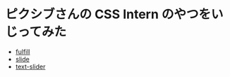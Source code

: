 # ピクシブさんの CSS Intern のやつをいじってみた

- [fulfill](https://taiga248.github.io/animation/pixiv_css/fulfill)
- [slide](https://taiga248.github.io/animation/pixiv_css/slide)
- [text-slider](https://taiga248.github.io/animation/pixiv_css/text-slider)

